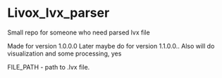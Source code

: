# Livox_lvx_parser
Small repo for someone who need parsed lvx file


Made for version 1.0.0.0
Later maybe do for version 1.1.0.0..
Also will do visualization and some processing, yes

FILE_PATH - path to .lvx file. 
